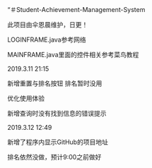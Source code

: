 “＃Student-Achievement-Management-System

此项目由伞恩晨维护，日更！

LOGINFRAME.java参考网络

MAINFRAME.java里面的控件相关参考菜鸟教程

2019.3.11 21:15

新增重置与排名按钮 排名暂时没用

优化使用体验

新增查询时没有找到信息的错误提示

2019.3.12 12:49

新增了程序内显示GitHub的项目地址

排名依然没做，预计9:00之前做好
